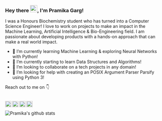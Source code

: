 ### Hey there <img src="https://raw.githubusercontent.com/micepram/micepram/master/Hi.gif" width="23px">, I'm Pramika Garg!

I was a Honours Biochemistry student who has turned into a Computer Science Engineer! I love to work on projects to make an impact in the Machine Learning, Artificial Intelligence & Bio-Engineering field. I am passionate about developing products with a hands-on approach that can make a real world impact.
- 🔭 I’m currently learning Machine Learning & exploring Neural Networks with Python!
- 🌱 I’m currently starting to learn Data Structures and Algorithms!
- 👯 I’m looking to collaborate on a tech projects in any domain!
- 🤔 I’m looking for help with creating an POSIX Argument Parser Parsify using Python 3!

 Reach out to me on :point_down: 
<br>
<!--[![Linkedin Badge](https://img.shields.io/badge/-Linkedin-4169E1?style=flat-square&logo=Linkedin&logoColor=white&&link=https://www.linkedin.com/in/micepram/)](https://www.linkedin.com/in/micepram/)
[![Gmail Badge](https://img.shields.io/badge/-Gmail-c14438?style=flat-square&logo=Gmail&logoColor=white&link=mailto:micepram@gmail.com)](mailto:micepram@gmail.com)
[![Instagram Badge](https://img.shields.io/badge/-Instagram-c039a6?style=flat-square&logo=Instagram&logoColor=white&link=https://www.instagram.com/m_i_k_a_29/)](https://www.instagram.com/m_i_k_a_29/) -->
<br>
  <a href="https://in.linkedin.com/in/micepram">
    <img align="left" alt="Pramika Garg | Linkedin" width="20px" src="https://raw.githubusercontent.com/micepram/micepram/main/Linkedin.svg" />
  </a>
  <a href="https://twitter.com/Pramikag">
    <img align="left" alt="Pramika Garg | Twitter" width="20px" src="https://raw.githubusercontent.com/micepram/micepram/main/Twitter.svg />
  </a>
  <a href="https://www.instagram.com/m_i_k_a_29/">
    <img align="left" alt="Pramika Garg | Instagram" width="20px" src="https://raw.githubusercontent.com/micepram/micepram/main/Instagram.svg" />
  </a>
  <a href="mailto:micepram@gmail.com">
    <img align="left" alt="Pramika Garg | Gmail" width="20px" src="https://raw.githubusercontent.com/micepram/micepram/main/Gmail.svg" />
  </a>
<br>
 
![Pramika's github stats](https://github-readme-stats.vercel.app/api?username=micepram&show_icons=true&theme=radical)


